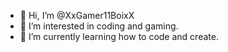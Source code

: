 - 👋 Hi, I’m @XxGamer11BoixX
- 👀 I’m interested in coding and gaming.
- 🌱 I’m currently learning how to code and create.
